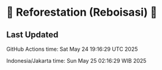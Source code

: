 
# 🌳 Reforestation (Reboisasi) 🌲

## Last Updated

GitHub Actions time: Sat May 24 19:16:29 UTC 2025

Indonesia/Jakarta time: Sun May 25 02:16:29 WIB 2025
